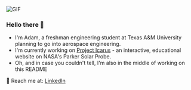 ![GIF](assets/githubprofilevid2.gif)

### Hello there 👋
- I'm Adam, a freshman engineering student at Texas A&M University planning to go into aerospace engineering.
- I'm currently working on [Project Icarus](https://adamzhen.github.io/Project-Icarus-Official/) - an interactive, educational website on NASA's Parker Solar Probe.
- Oh, and in case you couldn't tell, I'm also in the middle of working on this README

🤙 Reach me at:
[LinkedIn](https://www.linkedin.com/in/adam-zheng/)

<!--
**adamzhen/adamzhen** is a ✨ _special_ ✨ repository because its `README.md` (this file) appears on your GitHub profile.

Here are some ideas to get you started:

- 🔭 I’m currently working on ...
- 🌱 I’m currently learning ...
- 👯 I’m looking to collaborate on ...
- 🤔 I’m looking for help with ...
- 💬 Ask me about ...
- 📫 How to reach me: ...
- 😄 Pronouns: ...
- ⚡ Fun fact: ...
-->
